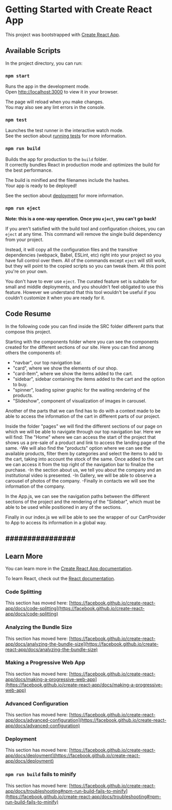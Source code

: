 # Getting Started with Create React App

This project was bootstrapped with [Create React App](https://github.com/facebook/create-react-app).

## Available Scripts

In the project directory, you can run:

### `npm start`

Runs the app in the development mode.\
Open [http://localhost:3000](http://localhost:3000) to view it in your browser.

The page will reload when you make changes.\
You may also see any lint errors in the console.

### `npm test`

Launches the test runner in the interactive watch mode.\
See the section about [running tests](https://facebook.github.io/create-react-app/docs/running-tests) for more information.

### `npm run build`

Builds the app for production to the `build` folder.\
It correctly bundles React in production mode and optimizes the build for the best performance.

The build is minified and the filenames include the hashes.\
Your app is ready to be deployed!

See the section about [deployment](https://facebook.github.io/create-react-app/docs/deployment) for more information.

### `npm run eject`

**Note: this is a one-way operation. Once you `eject`, you can't go back!**

If you aren't satisfied with the build tool and configuration choices, you can `eject` at any time. This command will remove the single build dependency from your project.

Instead, it will copy all the configuration files and the transitive dependencies (webpack, Babel, ESLint, etc) right into your project so you have full control over them. All of the commands except `eject` will still work, but they will point to the copied scripts so you can tweak them. At this point you're on your own.

You don't have to ever use `eject`. The curated feature set is suitable for small and middle deployments, and you shouldn't feel obligated to use this feature. However we understand that this tool wouldn't be useful if you couldn't customize it when you are ready for it.

## Code Resume ##

In the following code you can find inside the SRC folder different parts that compose this project. 

Starting with the components folder where you can see the components created for the different sections of our site. Here you can find among others the components of:
- "navbar", our top navigation bar.
- "card", where we show the elements of our shop.
- "card-item", where we show the items added to the cart.
- "sidebar", sidebar containing the items added to the cart and the option to buy.
- "spinner", loading spiner graphic for the waiting rendering of the products.
- "Slideshow", component of visualization of images in carousel. 

Another of the parts that we can find has to do with a context made to be able to access the information of the cart in different parts of our project.

Inside the folder "pages" we will find the different sections of our page on which we will be able to navigate through our top navigation bar. Here we will find:
The "Home" where we can access the start of the project that shows us a pre-sale of a product and link to access the landing page of the same.
-We will also find the "products" option where we can see the available products, filter them by categories and select the items to add to the cart, taking into account the stock of the same. Once added to the cart we can access it from the top right of the navigation bar to finalize the purchase. 
-In the section about us, we tell you about the company and an institutional video is presented. 
-In Gallery, we will be able to observe a carousel of photos of the company.
-Finally in contacts we will see the information of the company. 

In the App.js, we can see the navigation paths between the different sections of the project and the rendering of the "Sidebar", which must be able to be used while positioned in any of the sections.

Finally in our index.js we will be able to see the wrapper of our CartProvider to App to access its information in a global way.

## ################ ##



## Learn More

You can learn more in the [Create React App documentation](https://facebook.github.io/create-react-app/docs/getting-started).

To learn React, check out the [React documentation](https://reactjs.org/).

### Code Splitting

This section has moved here: [https://facebook.github.io/create-react-app/docs/code-splitting](https://facebook.github.io/create-react-app/docs/code-splitting)

### Analyzing the Bundle Size

This section has moved here: [https://facebook.github.io/create-react-app/docs/analyzing-the-bundle-size](https://facebook.github.io/create-react-app/docs/analyzing-the-bundle-size)

### Making a Progressive Web App

This section has moved here: [https://facebook.github.io/create-react-app/docs/making-a-progressive-web-app](https://facebook.github.io/create-react-app/docs/making-a-progressive-web-app)

### Advanced Configuration

This section has moved here: [https://facebook.github.io/create-react-app/docs/advanced-configuration](https://facebook.github.io/create-react-app/docs/advanced-configuration)

### Deployment

This section has moved here: [https://facebook.github.io/create-react-app/docs/deployment](https://facebook.github.io/create-react-app/docs/deployment)

### `npm run build` fails to minify

This section has moved here: [https://facebook.github.io/create-react-app/docs/troubleshooting#npm-run-build-fails-to-minify](https://facebook.github.io/create-react-app/docs/troubleshooting#npm-run-build-fails-to-minify)
